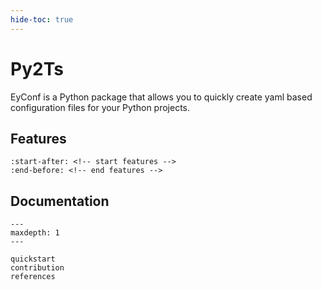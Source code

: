 ```yaml
---
hide-toc: true
---
```


# Py2Ts

EyConf is a Python package that allows you to quickly create yaml based configuration files for your Python projects.

## Features

```{include} ../README.md
:start-after: <!-- start features -->
:end-before: <!-- end features -->
```


## Documentation

```{toctree}    
---
maxdepth: 1
---

quickstart
contribution
references
```

